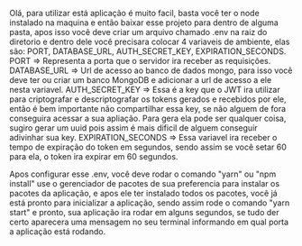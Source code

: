 Olá, para utilizar está aplicação é muito facil, basta você ter o node instalado na maquina e então baixar esse projeto para dentro de alguma pasta, apos isso você deve criar um arquivo chamado .env na raiz do diretorio e dentro dele você precisara colocar 4 variaveis de ambiente, elas são: PORT, DATABASE_URL, AUTH_SECRET_KEY, EXPIRATION_SECONDS.
PORT => Representa a porta que o servidor ira receber as requisições.
DATABASE_URL => Url de acesso ao banco de dados mongo, para isso você deve ter ou criar um banco MongoDB e adicionar a url de acesso a ele nesta variavel.
AUTH_SECRET_KEY => Essa é a key que o JWT ira utilizar para criptografar e descriptografar os tokens gerados e recebidos por ele, então é bem importante não compartilhar essa key, se não alguem de fora conseguira acessar a sua apliação. Para gera ela pode ser qualquer coisa, sugiro gerar um uuid pois assim é mais dificil de alguem conseguir adivinhar sua key.
EXPIRATION_SECONDS => Essa variavel ira receber o tempo de expiração do token em segundos, sendo assim se você setar 60 para ela, o token ira expirar em 60 segundos.

Apos configurar esse .env, você deve rodar o comando "yarn" ou "npm install" use o gerenciador de pacotes de sua preferencia para instalar os pacotes da aplicação, e apos ele ter instalado todos os pacotes, você já está pronto para inicializar a aplicação, sendo assim rode o comando "yarn start" e pronto, sua aplicação ira rodar em alguns segundos, se tudo der certo aparecera uma mensagem no seu terminal informando em qual porta a aplicação está rodando.
